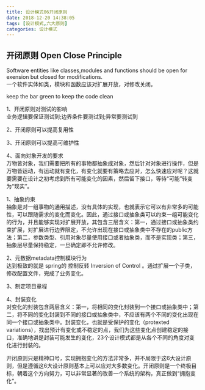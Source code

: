 ```yaml
---
title: 设计模式06开闭原则
date: 2018-12-20 14:38:05
tags: [设计模式,六大原则]
categories: 设计模式
---
```



## 开闭原则  Open Close Principle  

Software entities like classes,modules and functions should be open for exension but closed for modifications.  
一个软件实体如类，模块和函数应该对扩展开放，对修改关闭。  

keep the bar green to keep the code clean  

1、开闭原则对测试的影响  
业务逻辑要保证测试到;边界条件要测试到;异常要测试到  

2、开闭原则可以提高复用性  
  
3、开闭原则可以提高可维护性  

4、面向对象开发的要求  
万物皆对象，我们需要把所有的事物都抽象成对象，然后针对对象进行操作，但是万物皆运动，有运动就有变化，有变化就要有策略去应对，怎么快速应对呢？这就要需要在设计之初考虑到所有可能变化的因素，然后留下接口，等待“可能”转变为“现实”。


1、抽象约束  
抽象是对一组事物的通用描述，没有具体的实现，也就表示它可以有非常多的可能性，可以跟随需求的变化而变化。因此，通过接口或抽象类可以约束一组可能变化的行为，并且能够实现对扩展开放，其包含三层含义：第一，通过接口或抽象类约束扩展，对扩展进行边界限定，不允许出现在接口或抽象类中不存在的public方法；第二，参数类型、引用对象尽量使用接口或者抽象类，而不是实现类；第三，抽象层尽量保持稳定，一旦确定即不允许修改。  

2、元数据metadata控制模块行为  
达到极致的就是 spring的 控制反转 Inversion of Control 。通过扩展一个子类，修改配置文件，完成了业务变化。  

3、制定项目章程  

4、封装变化  
对变化的封装包含两层含义：第一，将相同的变化封装到一个接口或抽象类中；第二，将不同的变化封装到不同的接口或抽象类中，不应该有两个不同的变化出现在同一个接口或抽象类中。封装变化，也就是受保护的变化（protexted variations），找出预计有变化或不稳定的点，我们为这些变化点创建稳定的接口，准确地讲是封装可能发生的变化，23个设计模式都是从各个不同的角度对变化进行封装的。  

开闭原则只是精神口号，实现拥抱变化的方法非常多，并不局限于这6大设计原则，但是遵循这6大设计原则基本上可以应对大多数变化。开闭原则是一个终极目标，朝着这个方向努力，可以非常显著的改善一个系统的架构，真正做到“拥抱变化”。
